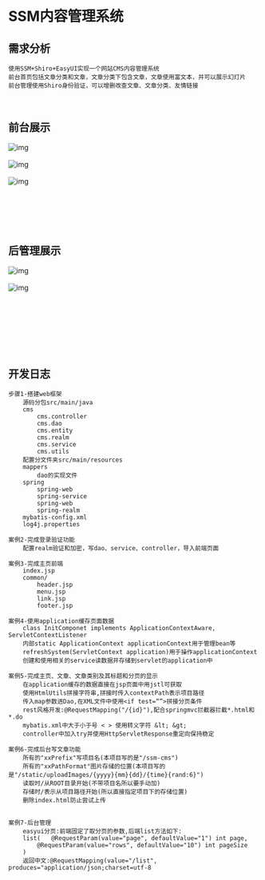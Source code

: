 # SSM内容管理系统

## 需求分析

```
使用SSM+Shiro+EasyUI实现一个网站CMS内容管理系统
前台首页包括文章分类和文章，文章分类下包含文章，文章使用富文本，并可以展示幻灯片
前台管理使用Shiro身份验证，可以增删改查文章、文章分类、友情链接

```
<br/>
		
## 前台展示
![img](https://github.com/luguanxing/JavaWeb-Apps/blob/master/03-SSM%E5%86%85%E5%AE%B9%E7%AE%A1%E7%90%86%E7%B3%BB%E7%BB%9F/pictures/01.jpg?raw=true)
<br/><br/>
![img](https://github.com/luguanxing/JavaWeb-Apps/blob/master/03-SSM%E5%86%85%E5%AE%B9%E7%AE%A1%E7%90%86%E7%B3%BB%E7%BB%9F/pictures/02.jpg?raw=true)
<br/><br/>
![img](https://github.com/luguanxing/JavaWeb-Apps/blob/master/03-SSM%E5%86%85%E5%AE%B9%E7%AE%A1%E7%90%86%E7%B3%BB%E7%BB%9F/pictures/03.jpg?raw=true)
<br/><br/><br/><br/><br/><br/>

## 后管理展示
![img](https://github.com/luguanxing/JavaWeb-Apps/blob/master/03-SSM%E5%86%85%E5%AE%B9%E7%AE%A1%E7%90%86%E7%B3%BB%E7%BB%9F/pictures/05.jpg?raw=true)
<br/><br/>
![img](https://github.com/luguanxing/JavaWeb-Apps/blob/master/03-SSM%E5%86%85%E5%AE%B9%E7%AE%A1%E7%90%86%E7%B3%BB%E7%BB%9F/pictures/06.jpg?raw=true)
<br/><br/>
<br/><br/><br/><br/><br/><br/>

## 开发日志
```
步骤1-搭建web框架
	源码分包src/main/java
	cms
		cms.controller
		cms.dao
		cms.entity
		cms.realm
		cms.service
		cms.utils
	配置分文件夹src/main/resources
	mappers
		dao的实现文件
	spring
		spring-web
		spring-service
		spring-web
		spring-realm
	mybatis-config.xml
	log4j.properties
	
案例2-完成登录验证功能
	配置realm验证和加密，写dao、service、controller，导入前端页面
	
案例3-完成主页前端
	index.jsp
	common/
		header.jsp
		menu.jsp
		link.jsp
		footer.jsp
		
案例4-使用application缓存页面数据
	class InitComponet implements ApplicationContextAware, ServletContextListener
	内部static ApplicationContext applicationContext用于管理bean等
	refreshSystem(ServletContext application)用于操作applicationContext
	创建和使用相关的service读数据并存储到servlet的application中
	
案例5-完成主页、文章、文章类别及其标题和分页的显示
	在application缓存的数据直接在jsp页面中用jstl可获取
	使用HtmlUtils拼接字符串,拼接时传入contextPath表示项目路径
	传入map参数进Dao,在XML文件中使用<if test=“”>拼接分页条件
	rest风格开发:@RequestMapping("/{id}"),配合springmvc拦截器拦截*.html和*.do
	mybatis.xml中大于小于号 < > 使用转义字符 &lt; &gt;
	controller中加入try并使用HttpServletResponse重定向保持稳定
	
案例6-完成后台写文章功能
	所有的"xxPrefix"写项目名(本项目写的是"/ssm-cms")
	所有的"xxPathFormat"图片存储的位置(本项目写的是"/static/uploadImages/{yyyy}{mm}{dd}/{time}{rand:6}")
	读取时/从ROOT目录开始(不带项目名所以要手动加)
	存储时/表示从项目路径开始(所以直接指定项目下的存储位置)
	删除index.html防止尝试上传
	
	
案例7-后台管理
	easyui分页:前端固定了取分页的参数,后端list方法如下:
	list(	@RequestParam(value="page", defaultValue="1") int page, 
		@RequestParam(value="rows", defaultValue="10") int pageSize
	)
	返回中文:@RequestMapping(value="/list", produces="application/json;charset=utf-8

```
